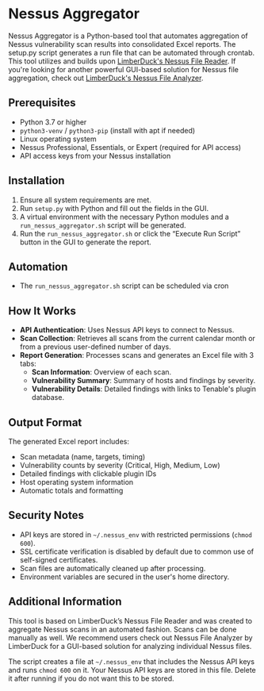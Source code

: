 # Nessus Aggregator

Nessus Aggregator is a Python-based tool that automates aggregation of Nessus vulnerability scan results into consolidated Excel reports. The setup.py script generates a run file that can be automated through crontab. This tool utilizes and builds upon [LimberDuck's Nessus File Reader](https://github.com/LimberDuck/nessus-file-reader). If you're looking for another powerful GUI-based solution for Nessus file aggregation, check out [LimberDuck's Nessus File Analyzer](https://github.com/LimberDuck/nessus-file-analyzer).

## Prerequisites

- Python 3.7 or higher
- `python3-venv` / `python3-pip` (install with apt if needed)
- Linux operating system
- Nessus Professional, Essentials, or Expert (required for API access)
- API access keys from your Nessus installation

## Installation

1. Ensure all system requirements are met.
2. Run `setup.py` with Python and fill out the fields in the GUI. 
3. A virtual environment with the necessary Python modules and a `run_nessus_aggregator.sh` script will be generated.
4. Run the `run_nessus_aggregator.sh` or click the “Execute Run Script” button in the GUI to generate the report.

## Automation
- The `run_nessus_aggregator.sh` script can be scheduled via cron

## How It Works

- **API Authentication**: Uses Nessus API keys to connect to Nessus.
- **Scan Collection**: Retrieves all scans from the current calendar month or from a previous user-defined number of days.
- **Report Generation**: Processes scans and generates an Excel file with 3 tabs:
  - **Scan Information**: Overview of each scan.
  - **Vulnerability Summary**: Summary of hosts and findings by severity.
  - **Vulnerability Details**: Detailed findings with links to Tenable's plugin database.

## Output Format

The generated Excel report includes:
- Scan metadata (name, targets, timing)
- Vulnerability counts by severity (Critical, High, Medium, Low)
- Detailed findings with clickable plugin IDs
- Host operating system information
- Automatic totals and formatting

## Security Notes

- API keys are stored in `~/.nessus_env` with restricted permissions (`chmod 600`).
- SSL certificate verification is disabled by default due to common use of self-signed certificates.
- Scan files are automatically cleaned up after processing.
- Environment variables are secured in the user's home directory.

## Additional Information

This tool is based on LimberDuck’s Nessus File Reader and was created to aggregate Nessus scans in an automated fashion. Scans can be done manually as well. We recommend users check out Nessus File Analyzer by LimberDuck for a GUI-based solution for analyzing individual Nessus files.

The script creates a file at `~/.nessus_env` that includes the Nessus API keys and runs `chmod 600` on it. Your Nessus API keys are stored in this file. Delete it after running if you do not want this to be stored.
